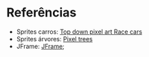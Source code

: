 # Referências

* Sprites carros: [Top down pixel art Race cars](https://aim-studios.itch.io/top-down-pixel-art-race-cars)
* Sprites árvores: [Pixel trees](https://devkidd.itch.io/pixel-tree-asset-pack)
* JFrame: [JFrame](https://docs.oracle.com/javase/8/docs/api/javax/swing/JFrame.html);